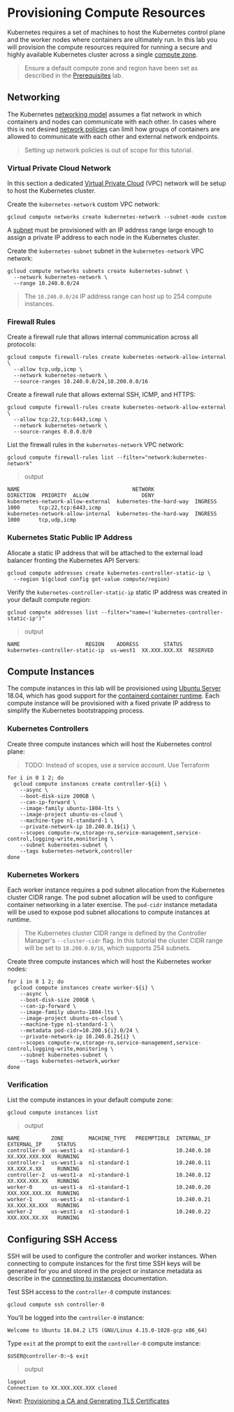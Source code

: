 # Provisioning Compute Resources

Kubernetes requires a set of machines to host the Kubernetes control plane and the worker nodes where containers are ultimately run. In this lab you will provision the compute resources required for running a secure and highly available Kubernetes cluster across a single [compute zone](https://cloud.google.com/compute/docs/regions-zones/regions-zones).

> Ensure a default compute zone and region have been set as described in the [Prerequisites](01-prerequisites.md#set-a-default-compute-region-and-zone) lab.

## Networking

The Kubernetes [networking model](https://kubernetes.io/docs/concepts/cluster-administration/networking/#kubernetes-model) assumes a flat network in which containers and nodes can communicate with each other. In cases where this is not desired [network policies](https://kubernetes.io/docs/concepts/services-networking/network-policies/) can limit how groups of containers are allowed to communicate with each other and external network endpoints.

> Setting up network policies is out of scope for this tutorial.

### Virtual Private Cloud Network

In this section a dedicated [Virtual Private Cloud](https://cloud.google.com/compute/docs/networks-and-firewalls#networks) (VPC) network will be setup to host the Kubernetes cluster.

Create the `kubernetes-network` custom VPC network:

```
gcloud compute networks create kubernetes-network --subnet-mode custom
```

A [subnet](https://cloud.google.com/compute/docs/vpc/#vpc_networks_and_subnets) must be provisioned with an IP address range large enough to assign a private IP address to each node in the Kubernetes cluster.

Create the `kubernetes-subnet` subnet in the `kubernetes-network` VPC network:

```
gcloud compute networks subnets create kubernetes-subnet \
  --network kubernetes-network \
  --range 10.240.0.0/24
```

> The `10.240.0.0/24` IP address range can host up to 254 compute instances.

### Firewall Rules

Create a firewall rule that allows internal communication across all protocols:

```
gcloud compute firewall-rules create kubernetes-network-allow-internal \
  --allow tcp,udp,icmp \
  --network kubernetes-network \
  --source-ranges 10.240.0.0/24,10.200.0.0/16
```

Create a firewall rule that allows external SSH, ICMP, and HTTPS:

```
gcloud compute firewall-rules create kubernetes-network-allow-external \
  --allow tcp:22,tcp:6443,icmp \
  --network kubernetes-network \
  --source-ranges 0.0.0.0/0
```

List the firewall rules in the `kubernetes-network` VPC network:

```
gcloud compute firewall-rules list --filter="network:kubernetes-network"
```

> output

```
NAME                                    NETWORK                  DIRECTION  PRIORITY  ALLOW                 DENY
kubernetes-network-allow-external  kubernetes-the-hard-way  INGRESS    1000      tcp:22,tcp:6443,icmp
kubernetes-network-allow-internal  kubernetes-the-hard-way  INGRESS    1000      tcp,udp,icmp
```

### Kubernetes Static Public IP Address

Allocate a static IP address that will be attached to the external load balancer fronting the Kubernetes API Servers:

```
gcloud compute addresses create kubernetes-controller-static-ip \
  --region $(gcloud config get-value compute/region)
```

Verify the `kubernetes-controller-static-ip` static IP address was created in your default compute region:

```
gcloud compute addresses list --filter="name=('kubernetes-controller-static-ip')"
```

> output

```
NAME                     REGION    ADDRESS        STATUS
kubernetes-controller-static-ip  us-west1  XX.XXX.XXX.XX  RESERVED
```

## Compute Instances

The compute instances in this lab will be provisioned using [Ubuntu Server](https://www.ubuntu.com/server) 18.04, which has good support for the [containerd container runtime](https://github.com/containerd/containerd). Each compute instance will be provisioned with a fixed private IP address to simplify the Kubernetes bootstrapping process.

### Kubernetes Controllers

Create three compute instances which will host the Kubernetes control plane:

> TODO: Instead of scopes, use a service account. Use Terraform

```
for i in 0 1 2; do
  gcloud compute instances create controller-${i} \
    --async \
    --boot-disk-size 200GB \
    --can-ip-forward \
    --image-family ubuntu-1804-lts \
    --image-project ubuntu-os-cloud \
    --machine-type n1-standard-1 \
    --private-network-ip 10.240.0.1${i} \
    --scopes compute-rw,storage-ro,service-management,service-control,logging-write,monitoring \
    --subnet kubernetes-subnet \
    --tags kubernetes-network,controller
done
```

### Kubernetes Workers

Each worker instance requires a pod subnet allocation from the Kubernetes cluster CIDR range. The pod subnet allocation will be used to configure container networking in a later exercise. The `pod-cidr` instance metadata will be used to expose pod subnet allocations to compute instances at runtime.

> The Kubernetes cluster CIDR range is defined by the Controller Manager's `--cluster-cidr` flag. In this tutorial the cluster CIDR range will be set to `10.200.0.0/16`, which supports 254 subnets.

Create three compute instances which will host the Kubernetes worker nodes:

```
for i in 0 1 2; do
  gcloud compute instances create worker-${i} \
    --async \
    --boot-disk-size 200GB \
    --can-ip-forward \
    --image-family ubuntu-1804-lts \
    --image-project ubuntu-os-cloud \
    --machine-type n1-standard-1 \
    --metadata pod-cidr=10.200.${i}.0/24 \
    --private-network-ip 10.240.0.2${i} \
    --scopes compute-rw,storage-ro,service-management,service-control,logging-write,monitoring \
    --subnet kubernetes-subnet \
    --tags kubernetes-network,worker
done
```

### Verification

List the compute instances in your default compute zone:

```
gcloud compute instances list
```

> output

```
NAME          ZONE        MACHINE_TYPE   PREEMPTIBLE  INTERNAL_IP  EXTERNAL_IP     STATUS
controller-0  us-west1-a  n1-standard-1               10.240.0.10  XX.XXX.XXX.XXX  RUNNING
controller-1  us-west1-a  n1-standard-1               10.240.0.11  XX.XXX.X.XX     RUNNING
controller-2  us-west1-a  n1-standard-1               10.240.0.12  XX.XXX.XXX.XX   RUNNING
worker-0      us-west1-a  n1-standard-1               10.240.0.20  XXX.XXX.XXX.XX  RUNNING
worker-1      us-west1-a  n1-standard-1               10.240.0.21  XX.XXX.XX.XXX   RUNNING
worker-2      us-west1-a  n1-standard-1               10.240.0.22  XXX.XXX.XX.XX   RUNNING
```

## Configuring SSH Access

SSH will be used to configure the controller and worker instances. When connecting to compute instances for the first time SSH keys will be generated for you and stored in the project or instance metadata as describe in the [connecting to instances](https://cloud.google.com/compute/docs/instances/connecting-to-instance) documentation.

Test SSH access to the `controller-0` compute instances:

```
gcloud compute ssh controller-0
```

You'll be logged into the `controller-0` instance:

```
Welcome to Ubuntu 18.04.2 LTS (GNU/Linux 4.15.0-1028-gcp x86_64)
```

Type `exit` at the prompt to exit the `controller-0` compute instance:

```
$USER@controller-0:~$ exit
```
> output

```
logout
Connection to XX.XXX.XXX.XXX closed
```

Next: [Provisioning a CA and Generating TLS Certificates](04-certificate-authority.md)
